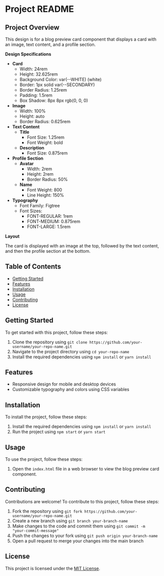 

# Project README

## Project Overview

This design is for a blog preview card component that displays a card with an image, text content, and a profile section.

**Design Specifications**

* **Card**
	+ Width: 24rem
	+ Height: 32.625rem
	+ Background Color: var(--WHITE) (white)
	+ Border: 1px solid var(--SECONDARY)
	+ Border Radius: 1.25rem
	+ Padding: 1.5rem
	+ Box Shadow: 8px 8px rgb(0, 0, 0)
* **Image**
	+ Width: 100%
	+ Height: auto
	+ Border Radius: 0.625rem
* **Text Content**
	+ **Title**
		- Font Size: 1.25rem
		- Font Weight: bold
	+ **Description**
		- Font Size: 0.875rem
* **Profile Section**
	+ **Avatar**
		- Width: 2rem
		- Height: 2rem
		- Border Radius: 50%
	+ **Name**
		- Font Weight: 800
		- Line Height: 150%
* **Typography**
	+ Font Family: Figtree
	+ Font Sizes:
		- FONT-REGULAR: 1rem
		- FONT-MEDIUM: 0.875rem
		- FONT-LARGE: 1.5rem

**Layout**

The card is displayed with an image at the top, followed by the text content, and then the profile section at the bottom.

## Table of Contents

* [Getting Started](#getting-started)
* [Features](#features)
* [Installation](#installation)
* [Usage](#usage)
* [Contributing](#contributing)
* [License](#license)

## Getting Started

To get started with this project, follow these steps:

1. Clone the repository using `git clone https://github.com/your-username/your-repo-name.git`
2. Navigate to the project directory using `cd your-repo-name`
3. Install the required dependencies using `npm install` or `yarn install`

## Features

* Responsive design for mobile and desktop devices
* Customizable typography and colors using CSS variables

## Installation

To install the project, follow these steps:

1. Install the required dependencies using `npm install` or `yarn install`
2. Run the project using `npm start` or `yarn start`

## Usage

To use the project, follow these steps:

1. Open the `index.html` file in a web browser to view the blog preview card component.

## Contributing

Contributions are welcome! To contribute to this project, follow these steps:

1. Fork the repository using `git fork https://github.com/your-username/your-repo-name.git`
2. Create a new branch using `git branch your-branch-name`
3. Make changes to the code and commit them using `git commit -m "your-commit-message"`
4. Push the changes to your fork using `git push origin your-branch-name`
5. Open a pull request to merge your changes into the main branch

## License

This project is licensed under the [MIT License](https://opensource.org/licenses/MIT).